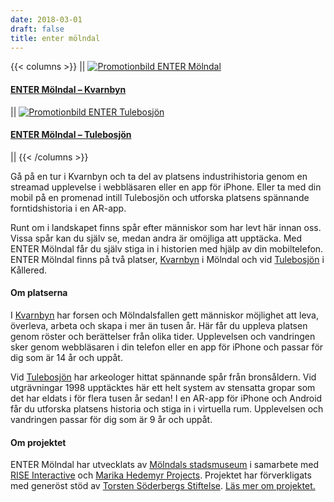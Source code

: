 ```yaml
---
date: 2018-03-01
draft: false
title: enter mölndal 
---
```

{{< columns >}}
||
[![Promotionbild ENTER Mölndal](/img/enterkvarnbyn_m.jpg)](kvarnbyninfo/)
#### **[ENTER Mölndal – Kvarnbyn](kvarnbyninfo/)**
||
[![Promotionbild ENTER Tulebosjön](/img/entertulebo_m.jpg)](tulebosjon/) 
#### **[ENTER Mölndal – Tulebosjön](tulebosjon/)**
||
{{< /columns >}}

Gå på en tur i Kvarnbyn och ta del av platsens industrihistoria genom en streamad upplevelse i webbläsaren eller en app för iPhone. Eller ta med din mobil på en promenad intill Tulebosjön och utforska platsens spännande forntidshistoria i en AR-app.

Runt om i landskapet finns spår efter människor som har levt här innan oss. Vissa spår kan du själv se, medan andra är omöjliga att upptäcka. Med ENTER Mölndal får du själv stiga in i historien med hjälp av din mobiltelefon. ENTER Mölndal finns på två platser, [Kvarnbyn](kvarnbyninfo/) i Mölndal och vid [Tulebosjön](tulebosjon/) i Kållered.

#### **Om platserna**
I [Kvarnbyn](kvarnbyninfo/) har forsen och Mölndalsfallen gett människor möjlighet att leva, överleva, arbeta och skapa i mer än tusen år. Här får du uppleva platsen genom röster och berättelser från olika tider. Upplevelsen och vandringen sker genom webbläsaren i din telefon eller en app för iPhone och passar för dig som är 14 år och uppåt.

Vid [Tulebosjön](tulebosjon/) har arkeologer hittat spännande spår från bronsåldern. Vid utgrävningar 1998 upptäcktes här ett helt system av stensatta gropar som det har eldats i för flera tusen år sedan! I en AR-app för iPhone och Android får du utforska platsens historia och stiga in i virtuella rum. Upplevelsen och vandringen passar för dig som är 9 år och uppåt.

#### **Om projektet**
ENTER Mölndal har utvecklats av [Mölndals stadsmuseum](https://museum.molndal.se/) i samarbete med [RISE Interactive](https://www.tii.se/) och [Marika Hedemyr Projects](http://www.marikahedemyr.com/). Projektet har förverkligats med generöst stöd av [Torsten Söderbergs Stiftelse](http://www.torstensoderbergsstiftelse.se/). [Läs mer om projektet.](om/)
